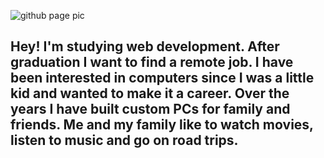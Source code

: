 ![github page pic](https://github.com/nnehan/nnehan/assets/170208943/dbb2eb4e-d47b-473b-be11-4ad66815f6a0)


## Hey! I'm studying web development. After graduation I want to find a remote job. I have been interested in computers since I was a little kid and wanted to make it a career. Over the years I have built custom PCs for family and friends. Me and my family like to watch movies, listen to music and go on road trips.

<!--
**nnehan/nnehan** is a ✨ _special_ ✨ repository because its `README.md` (this file) appears on your GitHub profile.

Here are some ideas to get you started:

- 🔭 I’m currently working on ...
- 🌱 I’m currently learning ...
- 👯 I’m looking to collaborate on ...
- 🤔 I’m looking for help with ...
- 💬 Ask me about ...
- 📫 How to reach me: ...
- 😄 Pronouns: ...
- ⚡ Fun fact: ...
-->
